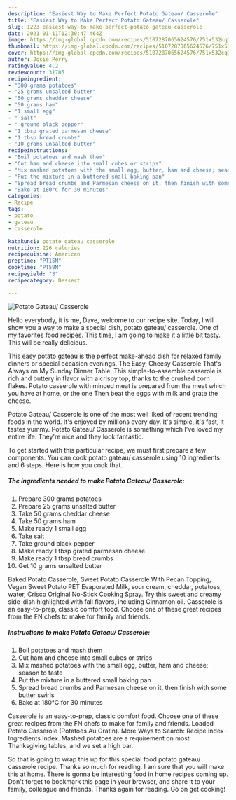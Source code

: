 ```yaml
---
description: "Easiest Way to Make Perfect Potato Gateau/ Casserole"
title: "Easiest Way to Make Perfect Potato Gateau/ Casserole"
slug: 1223-easiest-way-to-make-perfect-potato-gateau-casserole
date: 2021-01-11T12:30:47.464Z
image: https://img-global.cpcdn.com/recipes/5107287065624576/751x532cq70/potato-gateau-casserole-recipe-main-photo.jpg
thumbnail: https://img-global.cpcdn.com/recipes/5107287065624576/751x532cq70/potato-gateau-casserole-recipe-main-photo.jpg
cover: https://img-global.cpcdn.com/recipes/5107287065624576/751x532cq70/potato-gateau-casserole-recipe-main-photo.jpg
author: Josie Perry
ratingvalue: 4.2
reviewcount: 31705
recipeingredient:
- "300 grams potatoes"
- "25 grams unsalted butter"
- "50 grams cheddar cheese"
- "50 grams ham"
- "1 small egg"
- " salt"
- " ground black pepper"
- "1 tbsp grated parmesan cheese"
- "1 tbsp bread crumbs"
- "10 grams unsalted butter"
recipeinstructions:
- "Boil potatoes and mash them"
- "Cut ham and cheese into small cubes or strips"
- "Mix mashed potatoes with the small egg, butter, ham and cheese; season to taste"
- "Put the mixture in a buttered small baking pan"
- "Spread bread crumbs and Parmesan cheese on it, then finish with some butter swirls"
- "Bake at 180°C for 30 minutes"
categories:
- Recipe
tags:
- potato
- gateau
- casserole

katakunci: potato gateau casserole 
nutrition: 226 calories
recipecuisine: American
preptime: "PT15M"
cooktime: "PT59M"
recipeyield: "3"
recipecategory: Dessert

---
```



![Potato Gateau/ Casserole](https://img-global.cpcdn.com/recipes/5107287065624576/751x532cq70/potato-gateau-casserole-recipe-main-photo.jpg)

Hello everybody, it is me, Dave, welcome to our recipe site. Today, I will show you a way to make a special dish, potato gateau/ casserole. One of my favorites food recipes. This time, I am going to make it a little bit tasty. This will be really delicious.

This easy potato gateau is the perfect make-ahead dish for relaxed family dinners or special occasion evenings. The Easy, Cheesy Casserole That&#39;s Always on My Sunday Dinner Table. This simple-to-assemble casserole is rich and buttery in flavor with a crispy top, thanks to the crushed corn flakes. Potato casserole with minced meat is prepared from the meat which you have at home, or the one Then beat the eggs with milk and grate the cheese.

Potato Gateau/ Casserole is one of the most well liked of recent trending foods in the world. It's enjoyed by millions every day. It's simple, it's fast, it tastes yummy. Potato Gateau/ Casserole is something which I've loved my entire life. They're nice and they look fantastic.


To get started with this particular recipe, we must first prepare a few components. You can cook potato gateau/ casserole using 10 ingredients and 6 steps. Here is how you cook that.

<!--inarticleads1-->

##### The ingredients needed to make Potato Gateau/ Casserole:

1. Prepare 300 grams potatoes
1. Prepare 25 grams unsalted butter
1. Take 50 grams cheddar cheese
1. Take 50 grams ham
1. Make ready 1 small egg
1. Take  salt
1. Take  ground black pepper
1. Make ready 1 tbsp grated parmesan cheese
1. Make ready 1 tbsp bread crumbs
1. Get 10 grams unsalted butter


Baked Potato Casserole, Sweet Potato Casserole With Pecan Topping, Vegan Sweet Potato PET Evaporated Milk, sour cream, cheddar, potatoes, water, Crisco Original No-Stick Cooking Spray. Try this sweet and creamy side-dish highlighted with fall flavors, including Cinnamon oil. Casserole is an easy-to-prep, classic comfort food. Choose one of these great recipes from the FN chefs to make for family and friends. 

<!--inarticleads2-->

##### Instructions to make Potato Gateau/ Casserole:

1. Boil potatoes and mash them
1. Cut ham and cheese into small cubes or strips
1. Mix mashed potatoes with the small egg, butter, ham and cheese; season to taste
1. Put the mixture in a buttered small baking pan
1. Spread bread crumbs and Parmesan cheese on it, then finish with some butter swirls
1. Bake at 180°C for 30 minutes


Casserole is an easy-to-prep, classic comfort food. Choose one of these great recipes from the FN chefs to make for family and friends. Loaded Potato Casserole (Potatoes Au Gratin). More Ways to Search: Recipe Index · Ingredients Index. Mashed potatoes are a requirement on most Thanksgiving tables, and we set a high bar. 

So that is going to wrap this up for this special food potato gateau/ casserole recipe. Thanks so much for reading. I am sure that you will make this at home. There is gonna be interesting food in home recipes coming up. Don't forget to bookmark this page in your browser, and share it to your family, colleague and friends. Thanks again for reading. Go on get cooking!
